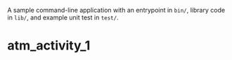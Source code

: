 A sample command-line application with an entrypoint in `bin/`, library code
in `lib/`, and example unit test in `test/`.
# atm_activity_1

